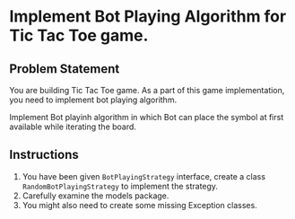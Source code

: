 # Implement Bot Playing Algorithm for Tic Tac Toe game.

## Problem Statement

You are building Tic Tac Toe game. As a part of this game implementation, you need to implement bot playing algorithm. 

Implement Bot playinh algorithm in which Bot can place the symbol at first available while iterating the board.

## Instructions

1. You have been given `BotPlayingStrategy` interface, create a class `RandomBotPlayingStrategy` to implement the strategy.
2. Carefully examine the models package.
3. You might also need to create some missing Exception classes.
